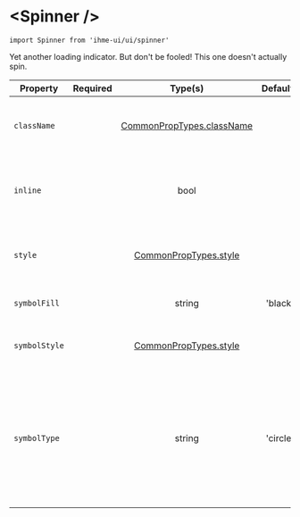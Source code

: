 <Spinner \/>
=====================

`import Spinner from 'ihme-ui/ui/spinner'`


Yet another loading indicator. But don't be fooled! This one doesn't actually spin.


Property | Required | Type(s) | Defaults | Description
        --- | :---: | :---: | :---: | ---
`className` |  | [CommonPropTypes.className](https://github.com/ihmeuw/ihme-ui/blob/master/src/utils/props.js#L11) |  | Class name applied to outermost wrapping `<div>`.
`inline` |  | bool |  | Display inline with other elements (e.g., in a button).
`style` |  | [CommonPropTypes.style](https://github.com/ihmeuw/ihme-ui/blob/master/src/utils/props.js#L16) |  | Inline styles applied to outermost wrapping `<div>`.
`symbolFill` |  | string | 'black' | Fill color of loading symbol.
`symbolStyle` |  | [CommonPropTypes.style](https://github.com/ihmeuw/ihme-ui/blob/master/src/utils/props.js#L16) |  | Inline styles applied to loading symbol.
`symbolType` |  | string | 'circle' | Type of loading symbol to render.<br />One of: 'circle', 'cross', 'diamond', 'square', 'star', 'triangle', 'wye'
